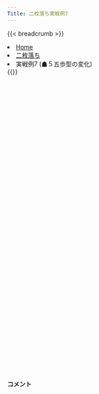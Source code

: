 ```yaml
---
Title: 二枚落ち実戦例7
---
```

{{< breadcrumb >}}
  <li class="breadcrumb-item"><a href="/shogi-beginners/">Home</a></li>
  <li class="breadcrumb-item"><a href="/shogi-beginners/2mai/">二枚落ち</a></li>
  <li class="breadcrumb-item active" aria-current="page">実戦例7 (☗５五歩型の変化)</li>
{{</ breadcrumb >}}
<div class="row pt-3">
  <div class="col-lg-1"></div>
  <div class="col-sm" tabindex="-1">
    <script id="example-kif" type="text/plain">
手合割：二枚落ち
下手：下手
上手：上手
手数----指手---------消費時間--
*<ruby>二歩<rt>にふ</rt></ruby><ruby>突<rt>つ</rt></ruby>き<ruby>定跡<rt>じょうせき</rt></ruby>の<ruby>勝<rt>か</rt></ruby>ち<ruby>方<rt>かた</rt></ruby>をおぼえましょう。
*<div class="text-center"><img class="img-fluid pt-3 w-50" src="/shogi-beginners/img/cat33.webp"></div>
   1 ６二銀(71)   ( 0:00/00:00:00)
   2 ７六歩(77)   ( 0:02/00:00:02)
   3 ５四歩(53)   ( 0:01/00:00:01)
   4 ４六歩(47)   ( 0:02/00:00:04)
   5 ５三銀(62)   ( 0:01/00:00:02)
   6 ４五歩(46)   ( 0:01/00:00:05)
   7 ３二金(41)   ( 0:04/00:00:06)
   8 ３六歩(37)   ( 0:02/00:00:07)
   9 ５二玉(51)   ( 0:04/00:00:10)
  10 ４八銀(39)   ( 0:05/00:00:12)
  11 ６四歩(63)   ( 0:04/00:00:14)
  12 ４七銀(48)   ( 0:01/00:00:13)
  13 ６三玉(52)   ( 0:14/00:00:28)
  14 ３五歩(36)   ( 0:02/00:00:15)
  15 ２二銀(31)   ( 0:01/00:00:29)
  16 ３八飛(28)   ( 0:03/00:00:18)
  17 ７四歩(73)   ( 0:02/00:00:31)
  18 ３四歩(35)   ( 0:07/00:00:25)
  19 同　歩(33)   ( 0:01/00:00:32)
  20 同　飛(38)   ( 0:01/00:00:26)
  21 ３三歩打     ( 0:04/00:00:36)
  22 ３六飛(34)   ( 0:01/00:00:27)
  23 ６二金(61)   ( 0:06/00:00:42)
  24 ３七桂(29)   ( 0:03/00:00:30)
  25 ７三金(62)   ( 0:03/00:00:45)
  26 ７八金(69)   ( 0:02/00:00:32)
  27 ６五歩(64)   ( 0:01/00:00:46)
  28 ６九玉(59)   ( 0:07/00:00:39)
  29 ６四金(73)   ( 0:02/00:00:48)
  30 ５八金(49)   ( 0:03/00:00:42)
  31 ７三桂(81)   ( 0:03/00:00:51)
  32 ６八銀(79)   ( 0:02/00:00:44)
  33 ８四歩(83)   ( 0:03/00:00:54)
  34 ９六歩(97)   ( 0:03/00:00:47)
  35 ９四歩(93)   ( 0:02/00:00:56)
  36 ４六銀(47)   ( 0:02/00:00:49)
  37 ８五歩(84)   ( 0:02/00:00:58)
  38 ５六歩(57)   ( 0:07/00:00:56)
  39 ７五歩(74)   ( 0:02/00:01:00)
  40 同　歩(76)   ( 0:03/00:00:59)
  41 同　金(64)   ( 0:08/00:01:08)
  42 ５五歩(56)   ( 0:03/00:01:02)
  43 同　歩(54)   ( 0:01/00:01:09)
  44 ５四歩打     ( 0:02/00:01:04)
  45 同　銀(53)   ( 0:01/00:01:10)
  46 ５五銀(46)   ( 0:02/00:01:06)
  47 同　銀(54)   ( 0:02/00:01:12)
  48 同　角(88)   ( 0:01/00:01:07)
  49 ６四銀打     ( 0:03/00:01:15)
  50 ４六角(55)   ( 0:02/00:01:09)
  51 ５五歩打     ( 0:10/00:01:25)
  52 ３五角(46)   ( 0:02/00:01:11)
  53 ５三銀(64)   ( 0:04/00:01:29)
  54 ７六歩打     ( 0:02/00:01:13)
  55 ７四金(75)   ( 0:01/00:01:30)
  56 ７五銀打     ( 0:01/00:01:14)
  57 ４二金(32)   ( 0:04/00:01:34)
  58 ７四銀(75)   ( 0:01/00:01:15)
  59 同　玉(63)   ( 0:01/00:01:35)
  60 ５四歩打     ( 0:06/00:01:21)
  61 同　銀(53)   ( 0:02/00:01:37)
  62 ６二角成(35) ( 0:04/00:01:25)
  63 投了
*<a href="/shogi-beginners/2mai/example8/">
*<ruby>次<rt>つぎ</rt></ruby>の<ruby>棋譜<rt>きふ</rt></ruby>を<ruby>見<rt>み</rt></ruby>よう！
*<div class="text-center"><img class="img-fluid pt-3 w-50" src="/shogi-beginners/img/cat1.webp"></div></a>
まで63手で下手の勝ち
    </script>
    <svg id="example" class="board" xmlns="http://www.w3.org/2000/svg" viewBox="0,0,400,540"></svg>
  </div>
  <div class="col-sm">
    <h4 class="pt-3">コメント</h4>
    <div id="comment"></div>
  </div>
  <div class="col-lg-1"></div>
</div>
